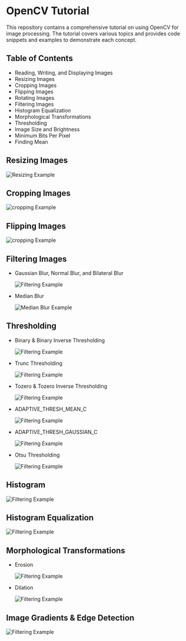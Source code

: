 # OpenCV Tutorial

This repository contains a comprehensive tutorial on using OpenCV for image processing. The tutorial covers various topics and provides code snippets and examples to demonstrate each concept.

## Table of Contents

- Reading, Writing, and Displaying Images
- Resizing Images
- Cropping Images
- Flipping Images
- Rotating Images
- Filtering Images
- Histogram Equalization
- Morphological Transformations
- Thresholding
- Image Size and Brightness
- Minimum Bits Per Pixel
- Finding Mean

## Resizing Images
![Resizing Example](images/resize.png)

## Cropping Images
![cropping Example](images/crop.png)

## Flipping Images
![cropping Example](images/flip.png)

## Filtering Images
- Gaussian Blur, Normal Blur, and Bilateral Blur
  
  ![Filtering Example](images/filtering.png)

- Median Blur

  ![Median Blur Example](images/median.png)


## Thresholding
- Binary & Binary Inverse Thresholding
  
  ![Filtering Example](images/binary_thresh.png)

- Trunc Thresholding
  
  ![Filtering Example](images/trunc.png)

- Tozero & Tozero Inverse Thresholding
  
  ![Filtering Example](images/tozero.png)

- ADAPTIVE_THRESH_MEAN_C
  
  ![Filtering Example](images/adapt_mean_c.png)

- ADAPTIVE_THRESH_GAUSSIAN_C
  
  ![Filtering Example](images/adapt_gaus_c.png)

- Otsu Thresholding
  
  ![Filtering Example](images/otsu.png)

## Histogram
![Filtering Example](images/histogram.png)

## Histogram Equalization
![Filtering Example](images/hist_equalization.png)

## Morphological Transformations
- Erosion
  
  ![Filtering Example](images/erosion.png)

- Dilation
  
  ![Filtering Example](images/dilation.png)

## Image Gradients & Edge Detection
![Filtering Example](images/img_grad_edge_detect.png)



